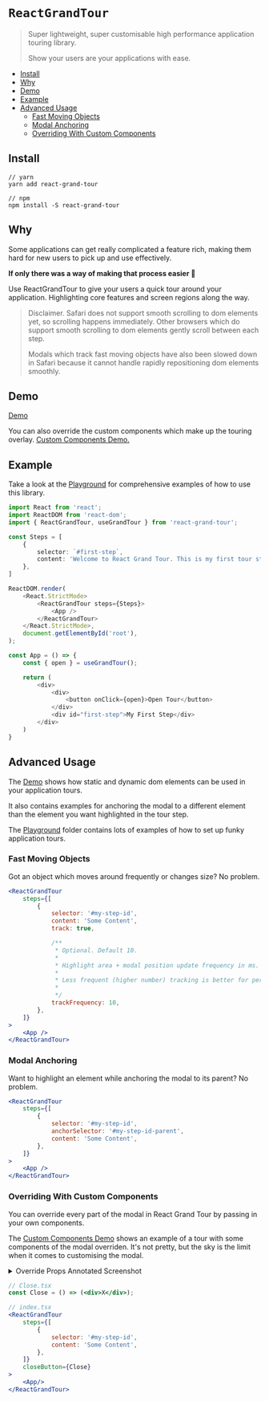 # `ReactGrandTour`

> Super lightweight, super customisable high performance application touring library.
> 
> Show your users are your applications with ease.

<!-- START doctoc generated TOC please keep comment here to allow auto update -->
<!-- DON'T EDIT THIS SECTION, INSTEAD RE-RUN doctoc TO UPDATE -->

- [Install](#install)
- [Why](#why)
- [Demo](#demo)
- [Example](#example)
- [Advanced Usage](#advanced-usage)
  - [Fast Moving Objects](#fast-moving-objects)
  - [Modal Anchoring](#modal-anchoring)
  - [Overriding With Custom Components](#overriding-with-custom-components)

<!-- END doctoc generated TOC please keep comment here to allow auto update -->

## Install

```
// yarn
yarn add react-grand-tour

// npm
npm install -S react-grand-tour
```

## Why
Some applications can get really complicated a feature rich, making them hard for new users to pick up and use effectively.

**If only there was a way of making that process easier 🤔**

Use ReactGrandTour to give  your users a quick tour around your application. Highlighting core features and screen regions along the way.

> Disclaimer. Safari does not support smooth scrolling to dom elements yet, so scrolling happens immediately. Other browsers which do support smooth scrolling to dom elements gently scroll between each step. 
> 
> Modals which track fast moving objects have also been slowed down in Safari because it cannot handle rapidly repositioning dom elements smoothly.

## Demo

[Demo](https://eitanelbaz.github.io/ReactGrandTour)

You can also override the custom components which make up the touring overlay.
[Custom Components Demo.](https://eitanelbaz.github.io/ReactGrandTour)



## Example

Take a look at the [Playground](https://github.com/EitanElbaz/ReactGrandTour/tree/main/playground) for comprehensive examples of how to use this library.

```typescript jsx
import React from 'react';
import ReactDOM from 'react-dom';
import { ReactGrandTour, useGrandTour } from 'react-grand-tour';

const Steps = [
    {
        selector: `#first-step`,
        content: 'Welcome to React Grand Tour. This is my first tour step!',
    },
]

ReactDOM.render(
    <React.StrictMode>
        <ReactGrandTour steps={Steps}>
            <App />
        </ReactGrandTour>
    </React.StrictMode>,
    document.getElementById('root'),
);

const App = () => {
    const { open } = useGrandTour();

    return (
        <div>
            <div>
                <button onClick={open}>Open Tour</button>
            </div>
            <div id="first-step">My First Step</div>
        </div>
    )
}

```

## Advanced Usage

The [Demo](https://eitanelbaz.github.io/ReactGrandTour) shows how static and dynamic dom elements can be used in your application tours. 

It also contains examples for anchoring the modal to a different element than the element you want highlighted in the tour step.

The [Playground](https://github.com/EitanElbaz/ReactGrandTour/tree/main/playground) folder contains lots of examples of how to set up funky application tours. 

### Fast Moving Objects

Got an object which moves around frequently or changes size? No problem.

```jsx
<ReactGrandTour
    steps={[
        {
            selector: '#my-step-id',
            content: 'Some Content',
            track: true,

            /**
             * Optional. Default 10.
             *
             * Highlight area + modal position update frequency in ms.
             *
             * Less frequent (higher number) tracking is better for performance.
             *
             */
            trackFrequency: 10,
        },
    ]}
>
    <App />
</ReactGrandTour>
```

### Modal Anchoring

Want to highlight an element while anchoring the modal to its parent? No problem.

```jsx
<ReactGrandTour
    steps={[
        {
            selector: '#my-step-id',
            anchorSelector: '#my-step-id-parent',
            content: 'Some Content',
        },
    ]}
>
    <App />
</ReactGrandTour>
```


### Overriding With Custom Components
You can override every part of the modal in React Grand Tour by passing in your own components.

The [Custom Components Demo](https://eitanelbaz.github.io/ReactGrandTour) shows an example of a tour with some components of the modal overriden. It's not pretty, but the sky is the limit when it comes to customising the modal.

<details>
<summary>Override Props Annotated Screenshot</summary>

![Custom Components Annotation](https://github.com/EitanElbaz/ReactGrandTour/blob/feature/readme_updates/public/customise_step_annotated.png)

</details>

```jsx
// Close.tsx
const Close = () => (<div>X</div>);

// index.tsx
<ReactGrandTour
    steps={[
        {
            selector: '#my-step-id',
            content: 'Some Content',
        },
    ]}
    closeButton={Close}
>
    <App/>
</ReactGrandTour>
```
